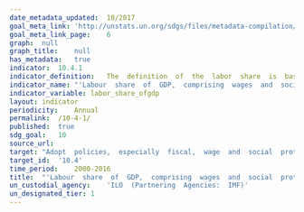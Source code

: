 ```yaml
---	
date_metadata_updated:	10/2017
goal_meta_link:	'http://unstats.un.org/sdgs/files/metadata-compilation/Metadata-Goal-10.pdf'
goal_meta_link_page:	6
graph:	null
graph_title:	null
has_metadata:	true
indicator:	10.4.1
indicator_definition:	The  definition  of  the  labor  share  is  based  on  ILO  (2014a)  and  augmented  with  social  protection  transfers  including  (but  not  only)  employers  social  security  contributions.
indicator_name:	"'Labour  share  of  GDP,  comprising  wages  and  social  protection  transfers'"
indicator_variable:	labor_share_ofgdp
layout:	indicator
periodicity:	Annual
permalink:	/10-4-1/
published:	true
sdg_goal:	10
source_url:	
target:	"Adopt  policies,  especially  fiscal,  wage  and  social  protection  policies,  and  progressively  achieve  greater  equality."
target_id:	'10.4'
time_period:	2000-2016
title:	"'Labour  share  of  GDP,  comprising  wages  and  social  protection  transfers'"
un_custodial_agency:	'ILO  (Partnering  Agencies:  IMF)'
un_designated_tier:	1
---	
```

